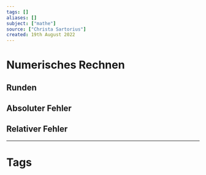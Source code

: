 ```yaml
---
tags: []
aliases: []
subject: ["mathe"]
source: ["Christa Sartorius"]
created: 19th August 2022
---
```


# Numerisches Rechnen

## Runden

## Absoluter Fehler

## Relativer Fehler

---

# Tags